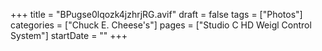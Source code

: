 +++
title = "BPugse0lqozk4jzhrjRG.avif"
draft = false
tags = ["Photos"]
categories = ["Chuck E. Cheese's"]
pages = ["Studio C HD Weigl Control System"]
startDate = ""
+++
